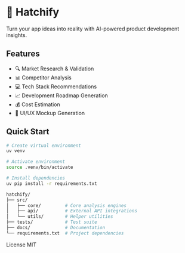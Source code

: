 # 🚀 Hatchify

Turn your app ideas into reality with AI-powered product development insights.

## Features

- 🔍 Market Research & Validation
- 📊 Competitor Analysis
- 💻 Tech Stack Recommendations
- 📈 Development Roadmap Generation
- 💰 Cost Estimation
- 📱 UI/UX Mockup Generation

## Quick Start

```bash
# Create virtual environment
uv venv

# Activate environment
source .venv/bin/activate

# Install dependencies
uv pip install -r requirements.txt
```

```bash
hatchify/
├── src/
│   ├── core/         # Core analysis engines
│   ├── api/          # External API integrations
│   └── utils/        # Helper utilities
├── tests/            # Test suite
├── docs/             # Documentation
└── requirements.txt  # Project dependencies
```

License
MIT